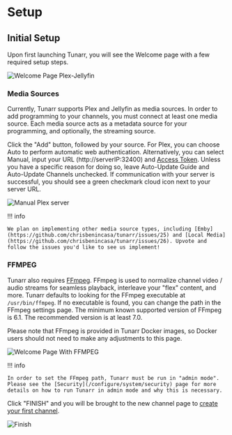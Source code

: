 # Setup

## Initial Setup

Upon first launching Tunarr, you will see the Welcome page with a few required setup steps.

![Welcome Page Plex-Jellyfin](../assets/add-media-source.png)

### Media Sources

Currently, Tunarr supports Plex and Jellyfin as media sources. In order to add programming to your channels, you must connect at least one media source. Each media source acts as a metadata source for your programming, and optionally, the streaming source.

Click the "Add" button, followed by your source. For Plex, you can choose Auto to perform automatic web authentication. Alternatively, you can select Manual, input your URL (http://serverIP:32400) and [Access Token](https://support.plex.tv/articles/204059436-finding-an-authentication-token-x-plex-token/). Unless you have a specific reason for doing so, leave Auto-Update Guide and Auto-Update Channels unchecked. If communication with your server is successful, you should see a green checkmark cloud icon next to your server URL.

![Manual Plex server](../assets/new-plex-server-manual.png)

!!! info

    We plan on implementing other media source types, including [Emby](https://github.com/chrisbenincasa/tunarr/issues/25) and [Local Media](https://github.com/chrisbenincasa/tunarr/issues/26). Upvote and follow the issues you'd like to see us implement!

### FFMPEG

Tunarr also requires [FFmpeg](https://ffmpeg.org/). FFmpeg is used to normalize channel video / audio streams for seamless playback, interleave your "flex" content, and more. Tunarr defaults to looking for the FFmpeg executable at `/usr/bin/ffmpeg`. If no executable is found, you can change the path in the FFmpeg settings page. The minimum known supported version of FFmpeg is 6.1. The recommended version is at least 7.0.

Please note that FFmpeg is provided in Tunarr Docker images, so Docker users should not need to make any adjustments to this page.

![Welcome Page With FFMPEG](../assets/welcome_page_ffmpeg_installed.png)

!!! info

    In order to set the FFmpeg path, Tunarr must be run in "admin mode". Please see the [Security](/configure/system/security) page for more details on how to run Tunarr in admin mode and why this is necessary.

Click "FINISH" and you will be brought to the new channel page to [create your first channel](/configure/channels/properties).

![Finish](../assets/setup-finish.png)

```

```
